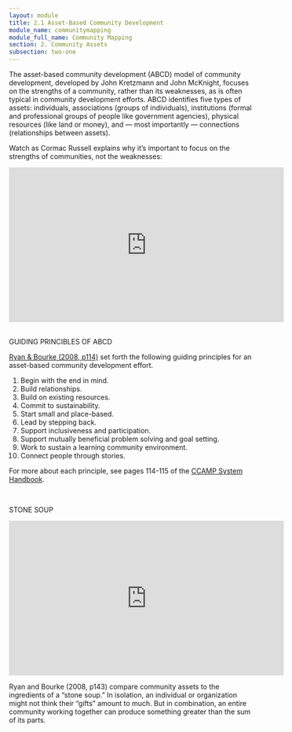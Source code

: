 ```yaml
---
layout: module
title: 2.1 Asset-Based Community Development
module_name: communitymapping
module_full_name: Community Mapping
section: 2. Community Assets
subsection: two-one
---
```


The asset-based community development (ABCD) model of community development,  developed by John Kretzmann and John McKnight, focuses on the strengths of a community, rather than its weaknesses, as is often typical in community development efforts. ABCD identifies five types of assets: individuals, associations (groups of individuals), institutions (formal and professional groups of people like government agencies), physical resources (like land or money), and — most importantly — connections (relationships between assets).  

Watch as Cormac Russell explains why it’s important to focus on the strengths of communities, not the weaknesses: 
<div><iframe width="560" height="315" src="https://www.youtube.com/watch?v=a5xR4QB1ADw&feature=youtu.be" frameborder="0" allow="autoplay; encrypted-media" allowfullscreen></iframe></div>

<br>
<div class="explanatory">
  <p><span class="box-title">GUIDING PRINCIBLES OF ABCD</span></p>
<p><a href="http://www.nurturedevelopment.org/wp-content/uploads/2016/01/Asset-Mapping-CCAMP_System_Handbook.pdf" target="_blank">Ryan & Bourke (2008, p114)</a> set forth the following guiding principles for an asset-based community development effort.</p>
<ol>
<li>Begin with the end in mind.</li>
<li>Build relationships.</li>
<li>Build on existing resources.</li> 
<li>Commit to sustainability.</li>
<li>Start small and place-based.</li>
<li>Lead by stepping back.</li>
<li>Support inclusiveness and participation.</li>
<li>Support mutually beneficial problem solving and goal setting.</li>
<li>Work to sustain a learning community environment.</li>
<li>Connect people through stories.</li>
</ol>
<p>For more about each principle, see pages 114-115 of the <a href="http://www.nurturedevelopment.org/wp-content/uploads/2016/01/Asset-Mapping-CCAMP_System_Handbook.pdf" target="_blank">CCAMP System Handbook</a>.</p>
  </div>
<br>
<div class="explanatory">
  <p><span class="box-title">STONE SOUP</span></p>
<iframe width="560" height="315" src="https://youtu.be/2X295Nnagvw" frameborder="0" allow="autoplay; encrypted-media" allowfullscreen></iframe>
  <p>Ryan and Bourke (2008, p143) compare community assets to the ingredients of a “stone soup.” In isolation, an individual or organization might not think their “gifts” amount to much. But in combination, an entire community working together can produce something greater than the sum of its parts.</p>
</div>
